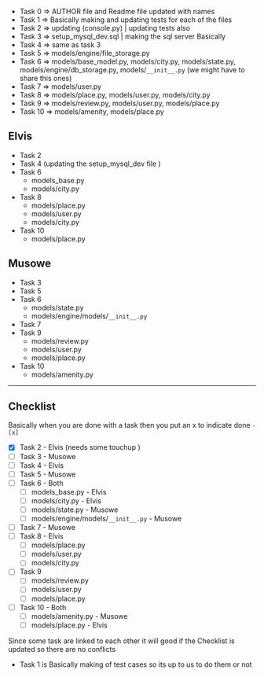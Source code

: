 -   Task 0 => AUTHOR file and Readme file updated with names
-   Task 1 => Basically making and updating tests for each of the files
-   Task 2 => updating (console.py) | updating tests also
-   Task 3 => setup_mysql_dev.sql | making the sql server Basically
-   Task 4 => same as task 3
-   Task 5 => models/engine/file_storage.py
-   Task 6 => models/base_model.py, models/city.py, models/state.py, models/engine/db_storage.py,
    models/`__init__.py` (we might have to share this ones)
-   Task 7 => models/user.py
-   Task 8 => models/place.py, models/user.py, models/city.py
-   Task 9 => models/review.py, models/user.py, models/place.py
-   Task 10 => models/amenity, models/place.py

## Elvis

-   Task 2
-   Task 4 (updating the setup_mysql_dev file )
-   Task 6
    -   models_base.py
    -   models/city.py
-   Task 8
    -   models/place.py
    -   models/user.py
    -   models/city.py
-   Task 10
    -   models/place.py

## Musowe

-   Task 3
-   Task 5
-   Task 6
    -   models/state.py
    -   models/engine/models/`__init__.py`
-   Task 7
-   Task 9
    -   models/review.py
    -   models/user.py
    -   models/place.py
-   Task 10
    -   models/amenity.py

---

## Checklist

Basically when you are done with a task then you put an x to indicate done `-[x]`

-   [x] Task 2 - Elvis (needs some touchup )
-   [ ] Task 3 - Musowe
-   [ ] Task 4 - Elvis
-   [ ] Task 5 - Musowe
-   [ ] Task 6 - Both
    -   [ ] models_base.py - Elvis
    -   [ ] models/city.py - Elvis
    -   [ ] models/state.py - Musowe
    -   [ ] models/engine/models/`__init__.py` - Musowe
-   [ ] Task 7 - Musowe
-   [ ] Task 8 - Elvis
    -   [ ] models/place.py
    -   [ ] models/user.py
    -   [ ] models/city.py
-   [ ] Task 9
    -   [ ] models/review.py
    -   [ ] models/user.py
    -   [ ] models/place.py
-   [ ] Task 10 - Both
    -   [ ] models/amenity.py - Musowe
    -   [ ] models/place.py - Elvis

Since some task are linked to each other it will good if the Checklist
is updated so there are no conflicts

-   Task 1 is Basically making of test cases so its up to us to do them or not
